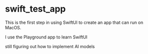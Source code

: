 # swift_test_app

This is the first step in using SwiftUI to create an app that can run on MacOS. 

I use the Playground app to learn SwiftUI

still figuring out how to implement AI models


